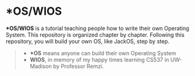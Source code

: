 # *OS/WIOS

**\*OS/WIOS** is a tutorial teaching people how to write their own Operating System. This repository is organized chapter by chapter. Following this repository, you will build your own OS, like JackOS, step by step. 

> - **\*OS** means anyone can build their own Operating System
> - **WIOS**, in memory of my happy times learning CS537 in UW-Madison by Professor Remzi.






